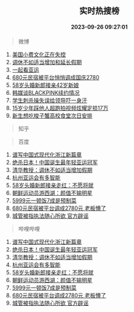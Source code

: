 <div align="center"><h2>实时热搜榜</h2><h4>2023-09-26 09:27:01</h4></div>

> 微博  

1. [美国小费文化正在失控](https://s.weibo.com/weibo?q=%E7%BE%8E%E5%9B%BD%E5%B0%8F%E8%B4%B9%E6%96%87%E5%8C%96%E6%AD%A3%E5%9C%A8%E5%A4%B1%E6%8E%A7&t=31&band_rank=1&Refer=top)<br />
2. [调休不如适当增加和延长假期](https://s.weibo.com/weibo?q=%23%E8%B0%83%E4%BC%91%E4%B8%8D%E5%A6%82%E9%80%82%E5%BD%93%E5%A2%9E%E5%8A%A0%E5%92%8C%E5%BB%B6%E9%95%BF%E5%81%87%E6%9C%9F%23&t=31&band_rank=2&Refer=top)<br />
3. [一起看亚运](https://s.weibo.com/weibo?q=%23%E4%B8%80%E8%B5%B7%E7%9C%8B%E4%BA%9A%E8%BF%90%23&t=31&band_rank=3&Refer=top)<br />
4. [680元民宿被平台悄悄调成国庆2780](https://s.weibo.com/weibo?q=%23680%E5%85%83%E6%B0%91%E5%AE%BF%E8%A2%AB%E5%B9%B3%E5%8F%B0%E6%82%84%E6%82%84%E8%B0%83%E6%88%90%E5%9B%BD%E5%BA%862780%23&t=31&band_rank=4&Refer=top)<br />
5. [58岁头婚新郎接亲42岁新娘](https://s.weibo.com/weibo?q=%2358%E5%B2%81%E5%A4%B4%E5%A9%9A%E6%96%B0%E9%83%8E%E6%8E%A5%E4%BA%B242%E5%B2%81%E6%96%B0%E5%A8%98%23&t=31&band_rank=5&Refer=top)<br />
6. [韩媒谈BLACKPINK续约情况](https://s.weibo.com/weibo?q=%23%E9%9F%A9%E5%AA%92%E8%B0%88BLACKPINK%E7%BB%AD%E7%BA%A6%E6%83%85%E5%86%B5%23&t=31&band_rank=6&Refer=top)<br />
7. [学生刺杀操失误给领导吓一身汗](https://s.weibo.com/weibo?q=%23%E5%AD%A6%E7%94%9F%E5%88%BA%E6%9D%80%E6%93%8D%E5%A4%B1%E8%AF%AF%E7%BB%99%E9%A2%86%E5%AF%BC%E5%90%93%E4%B8%80%E8%BA%AB%E6%B1%97%23&t=31&band_rank=7&Refer=top)<br />
8. [15岁少年踩他人超跑拍视频炫耀定损17万](https://s.weibo.com/weibo?q=%2315%E5%B2%81%E5%B0%91%E5%B9%B4%E8%B8%A9%E4%BB%96%E4%BA%BA%E8%B6%85%E8%B7%91%E6%8B%8D%E8%A7%86%E9%A2%91%E7%82%AB%E8%80%80%E5%AE%9A%E6%8D%9F17%E4%B8%87%23&t=31&band_rank=8&Refer=top)<br />
9. [新生想吃梭子蟹高校食堂次日安排](https://s.weibo.com/weibo?q=%23%E6%96%B0%E7%94%9F%E6%83%B3%E5%90%83%E6%A2%AD%E5%AD%90%E8%9F%B9%E9%AB%98%E6%A0%A1%E9%A3%9F%E5%A0%82%E6%AC%A1%E6%97%A5%E5%AE%89%E6%8E%92%23&t=31&band_rank=9&Refer=top)<br />

> 知乎  


> 百度  

1. [谱写中国式现代化浙江新篇章](https://www.baidu.com/s?wd=%E8%B0%B1%E5%86%99%E4%B8%AD%E5%9B%BD%E5%BC%8F%E7%8E%B0%E4%BB%A3%E5%8C%96%E6%B5%99%E6%B1%9F%E6%96%B0%E7%AF%87%E7%AB%A0&sa=fyb_news&rsv_dl=fyb_news)<br />
2. [绝杀日本！中国诞生最年轻亚运冠军](https://www.baidu.com/s?wd=%E7%BB%9D%E6%9D%80%E6%97%A5%E6%9C%AC%EF%BC%81%E4%B8%AD%E5%9B%BD%E8%AF%9E%E7%94%9F%E6%9C%80%E5%B9%B4%E8%BD%BB%E4%BA%9A%E8%BF%90%E5%86%A0%E5%86%9B&sa=fyb_news&rsv_dl=fyb_news)<br />
3. [清华教授：调休不如适当增加假期](https://www.baidu.com/s?wd=%E6%B8%85%E5%8D%8E%E6%95%99%E6%8E%88%EF%BC%9A%E8%B0%83%E4%BC%91%E4%B8%8D%E5%A6%82%E9%80%82%E5%BD%93%E5%A2%9E%E5%8A%A0%E5%81%87%E6%9C%9F&sa=fyb_news&rsv_dl=fyb_news)<br />
4. [杭州亚运会有多智能](https://www.baidu.com/s?wd=%E6%9D%AD%E5%B7%9E%E4%BA%9A%E8%BF%90%E4%BC%9A%E6%9C%89%E5%A4%9A%E6%99%BA%E8%83%BD&sa=fyb_news&rsv_dl=fyb_news)<br />
5. [58岁头婚新郎接亲走红：不愿将就](https://www.baidu.com/s?wd=58%E5%B2%81%E5%A4%B4%E5%A9%9A%E6%96%B0%E9%83%8E%E6%8E%A5%E4%BA%B2%E8%B5%B0%E7%BA%A2%EF%BC%9A%E4%B8%8D%E6%84%BF%E5%B0%86%E5%B0%B1&sa=fyb_news&rsv_dl=fyb_news)<br />
6. [朝鲜运动员游西湖：颜值不输明星](https://www.baidu.com/s?wd=%E6%9C%9D%E9%B2%9C%E8%BF%90%E5%8A%A8%E5%91%98%E6%B8%B8%E8%A5%BF%E6%B9%96%EF%BC%9A%E9%A2%9C%E5%80%BC%E4%B8%8D%E8%BE%93%E6%98%8E%E6%98%9F&sa=fyb_news&rsv_dl=fyb_news)<br />
7. [5999元一顿饭7成是预制菜](https://www.baidu.com/s?wd=5999%E5%85%83%E4%B8%80%E9%A1%BF%E9%A5%AD7%E6%88%90%E6%98%AF%E9%A2%84%E5%88%B6%E8%8F%9C&sa=fyb_news&rsv_dl=fyb_news)<br />
8. [680元民宿被平台调成2780元 老板懵了](https://www.baidu.com/s?wd=680%E5%85%83%E6%B0%91%E5%AE%BF%E8%A2%AB%E5%B9%B3%E5%8F%B0%E8%B0%83%E6%88%902780%E5%85%83+%E8%80%81%E6%9D%BF%E6%87%B5%E4%BA%86&sa=fyb_news&rsv_dl=fyb_news)<br />
9. [城管被指执法随心所欲 官方辟谣](https://www.baidu.com/s?wd=%E5%9F%8E%E7%AE%A1%E8%A2%AB%E6%8C%87%E6%89%A7%E6%B3%95%E9%9A%8F%E5%BF%83%E6%89%80%E6%AC%B2+%E5%AE%98%E6%96%B9%E8%BE%9F%E8%B0%A3&sa=fyb_news&rsv_dl=fyb_news)<br />

> 哔哩哔哩  

1. [谱写中国式现代化浙江新篇章](https://www.baidu.com/s?wd=%E8%B0%B1%E5%86%99%E4%B8%AD%E5%9B%BD%E5%BC%8F%E7%8E%B0%E4%BB%A3%E5%8C%96%E6%B5%99%E6%B1%9F%E6%96%B0%E7%AF%87%E7%AB%A0&sa=fyb_news&rsv_dl=fyb_news)<br />
2. [绝杀日本！中国诞生最年轻亚运冠军](https://www.baidu.com/s?wd=%E7%BB%9D%E6%9D%80%E6%97%A5%E6%9C%AC%EF%BC%81%E4%B8%AD%E5%9B%BD%E8%AF%9E%E7%94%9F%E6%9C%80%E5%B9%B4%E8%BD%BB%E4%BA%9A%E8%BF%90%E5%86%A0%E5%86%9B&sa=fyb_news&rsv_dl=fyb_news)<br />
3. [清华教授：调休不如适当增加假期](https://www.baidu.com/s?wd=%E6%B8%85%E5%8D%8E%E6%95%99%E6%8E%88%EF%BC%9A%E8%B0%83%E4%BC%91%E4%B8%8D%E5%A6%82%E9%80%82%E5%BD%93%E5%A2%9E%E5%8A%A0%E5%81%87%E6%9C%9F&sa=fyb_news&rsv_dl=fyb_news)<br />
4. [杭州亚运会有多智能](https://www.baidu.com/s?wd=%E6%9D%AD%E5%B7%9E%E4%BA%9A%E8%BF%90%E4%BC%9A%E6%9C%89%E5%A4%9A%E6%99%BA%E8%83%BD&sa=fyb_news&rsv_dl=fyb_news)<br />
5. [58岁头婚新郎接亲走红：不愿将就](https://www.baidu.com/s?wd=58%E5%B2%81%E5%A4%B4%E5%A9%9A%E6%96%B0%E9%83%8E%E6%8E%A5%E4%BA%B2%E8%B5%B0%E7%BA%A2%EF%BC%9A%E4%B8%8D%E6%84%BF%E5%B0%86%E5%B0%B1&sa=fyb_news&rsv_dl=fyb_news)<br />
6. [朝鲜运动员游西湖：颜值不输明星](https://www.baidu.com/s?wd=%E6%9C%9D%E9%B2%9C%E8%BF%90%E5%8A%A8%E5%91%98%E6%B8%B8%E8%A5%BF%E6%B9%96%EF%BC%9A%E9%A2%9C%E5%80%BC%E4%B8%8D%E8%BE%93%E6%98%8E%E6%98%9F&sa=fyb_news&rsv_dl=fyb_news)<br />
7. [5999元一顿饭7成是预制菜](https://www.baidu.com/s?wd=5999%E5%85%83%E4%B8%80%E9%A1%BF%E9%A5%AD7%E6%88%90%E6%98%AF%E9%A2%84%E5%88%B6%E8%8F%9C&sa=fyb_news&rsv_dl=fyb_news)<br />
8. [680元民宿被平台调成2780元 老板懵了](https://www.baidu.com/s?wd=680%E5%85%83%E6%B0%91%E5%AE%BF%E8%A2%AB%E5%B9%B3%E5%8F%B0%E8%B0%83%E6%88%902780%E5%85%83+%E8%80%81%E6%9D%BF%E6%87%B5%E4%BA%86&sa=fyb_news&rsv_dl=fyb_news)<br />
9. [城管被指执法随心所欲 官方辟谣](https://www.baidu.com/s?wd=%E5%9F%8E%E7%AE%A1%E8%A2%AB%E6%8C%87%E6%89%A7%E6%B3%95%E9%9A%8F%E5%BF%83%E6%89%80%E6%AC%B2+%E5%AE%98%E6%96%B9%E8%BE%9F%E8%B0%A3&sa=fyb_news&rsv_dl=fyb_news)<br />
